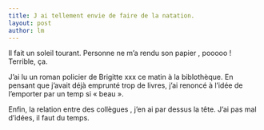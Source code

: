 ```yaml
---
title: J ai tellement envie de faire de la natation. 
layout: post
author: lm
---
```

<p>Il fait un soleil tourant. Personne ne m’a rendu son papier , pooooo ! Terrible, ça. </p>
<p>J’ai lu un roman policier de Brigitte xxx ce matin à la biblothèque. En pensant que j’avait déjà emprunté trop de livres, j’ai renoncé à l’idée de l’emporter par un temp si « beau ».</p>
<p>Enfin, la relation entre des collègues , j’en ai par dessus la tête. J’ai pas mal d’idées, il faut du temps.</p>

